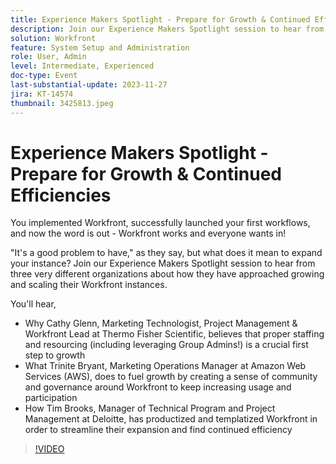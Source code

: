 ```yaml
---
title: Experience Makers Spotlight - Prepare for Growth & Continued Efficiencies
description: Join our Experience Makers Spotlight session to hear from three very different organizations about how they have approached growing and scaling their Workfront instances.
solution: Workfront
feature: System Setup and Administration
role: User, Admin
level: Intermediate, Experienced
doc-type: Event
last-substantial-update: 2023-11-27
jira: KT-14574
thumbnail: 3425813.jpeg
---
```


# Experience Makers Spotlight - Prepare for Growth & Continued Efficiencies

You implemented Workfront, successfully launched your first workflows, and now the word is out - Workfront works and everyone wants in!

"It's a good problem to have," as they say, but what does it mean to expand your instance? Join our Experience Makers Spotlight session to hear from three very different organizations about how they have approached growing and scaling their Workfront instances.

You'll hear,

* Why Cathy Glenn, Marketing Technologist, Project Management & Workfront Lead at Thermo Fisher Scientific, believes that proper staffing and resourcing (including leveraging Group Admins!) is a crucial first step to growth
* What Trinite Bryant, Marketing Operations Manager at Amazon Web Services (AWS), does to fuel growth by creating a sense of community and governance around Workfront to keep increasing usage and participation
* How Tim Brooks, Manager of Technical Program and Project Management at Deloitte, has productized and templatized Workfront in order to streamline their expansion and find continued efficiency

>[!VIDEO](https://video.tv.adobe.com/v/3425813/?learn=on)
